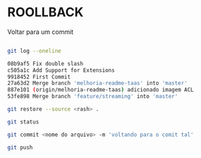 # ROOLLBACK

Voltar para um commit 

```bash

git log --oneline

08b9af5 Fix double slash
c505a1c Add Support for Extensions
9918452 First Commit
27a63d2 Merge branch 'melhoria-readme-taas' into 'master'
887e101 (origin/melhoria-readme-taas) adicionado imagem ACL
53fe898 Merge branch 'feature/streaming' into 'master'
```

```bash
git restore --source <rash> .
```

```bash
git status
```

```bash
git commit <nome do arquivo> -m 'voltando para o comit tal'
```

```bash
git push
```